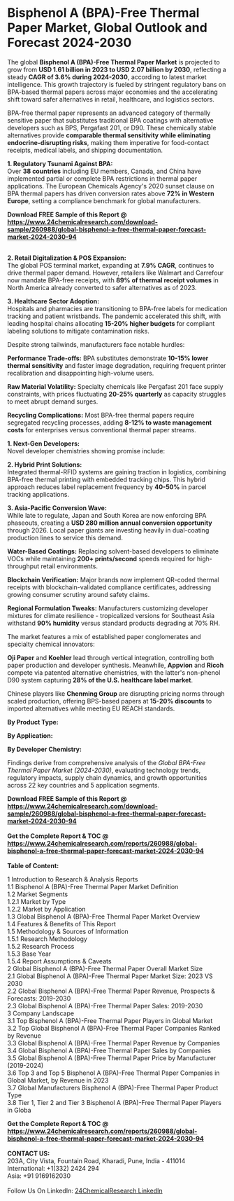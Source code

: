 <h1>Bisphenol A (BPA)-Free Thermal Paper Market, Global Outlook and Forecast 2024-2030</h1><p>The global <strong>Bisphenol A (BPA)-Free Thermal Paper Market</strong> is projected to grow from <strong>USD 1.61 billion in 2023 to USD 2.07 billion by 2030</strong>, reflecting a steady <strong>CAGR of 3.6% during 2024-2030</strong>, according to latest market intelligence. This growth trajectory is fueled by stringent regulatory bans on BPA-based thermal papers across major economies and the accelerating shift toward safer alternatives in retail, healthcare, and logistics sectors.</p><p>BPA-free thermal paper represents an advanced category of thermally sensitive paper that substitutes traditional BPA coatings with alternative developers such as BPS, Pergafast 201, or D90. These chemically stable alternatives provide <strong>comparable thermal sensitivity while eliminating endocrine-disrupting risks</strong>, making them imperative for food-contact receipts, medical labels, and shipping documentation.</p><p><strong>1. Regulatory Tsunami Against BPA:</strong><br>
Over <strong>38 countries</strong> including EU members, Canada, and China have implemented partial or complete BPA restrictions in thermal paper applications. The European Chemicals Agency's 2020 sunset clause on BPA thermal papers has driven conversion rates above <strong>72% in Western Europe</strong>, setting a compliance benchmark for global manufacturers.</p><div><b>Download FREE Sample of this Report @ 
            <a href="https://www.24chemicalresearch.com/download-sample/260988/global-bisphenol-a-free-thermal-paper-forecast-market-2024-2030-94">
            https://www.24chemicalresearch.com/download-sample/260988/global-bisphenol-a-free-thermal-paper-forecast-market-2024-2030-94</a></b></div><br><p><strong>2. Retail Digitalization &amp; POS Expansion:</strong><br>
The global POS terminal market, expanding at <strong>7.9% CAGR</strong>, continues to drive thermal paper demand. However, retailers like Walmart and Carrefour now mandate BPA-free receipts, with <strong>89% of thermal receipt volumes</strong> in North America already converted to safer alternatives as of 2023.</p><p><strong>3. Healthcare Sector Adoption:</strong><br>
Hospitals and pharmacies are transitioning to BPA-free labels for medication tracking and patient wristbands. The pandemic accelerated this shift, with leading hospital chains allocating <strong>15-20% higher budgets</strong> for compliant labeling solutions to mitigate contamination risks.</p><p>Despite strong tailwinds, manufacturers face notable hurdles:</p><p><strong>Performance Trade-offs:</strong> BPA substitutes demonstrate <strong>10-15% lower thermal sensitivity</strong> and faster image degradation, requiring frequent printer recalibration and disappointing high-volume users.</p><p><strong>Raw Material Volatility:</strong> Specialty chemicals like Pergafast 201 face supply constraints, with prices fluctuating <strong>20-25% quarterly</strong> as capacity struggles to meet abrupt demand surges.</p><p><strong>Recycling Complications:</strong> Most BPA-free thermal papers require segregated recycling processes, adding <strong>8-12% to waste management costs</strong> for enterprises versus conventional thermal paper streams.</p><p><strong>1. Next-Gen Developers:</strong><br>
Novel developer chemistries showing promise include:</p><p><strong>2. Hybrid Print Solutions:</strong><br>
Integrated thermal-RFID systems are gaining traction in logistics, combining BPA-free thermal printing with embedded tracking chips. This hybrid approach reduces label replacement frequency by <strong>40-50%</strong> in parcel tracking applications.</p><p><strong>3. Asia-Pacific Conversion Wave:</strong><br>
While late to regulate, Japan and South Korea are now enforcing BPA phaseouts, creating a <strong>USD 280 million annual conversion opportunity</strong> through 2026. Local paper giants are investing heavily in dual-coating production lines to service this demand.</p><p><strong>Water-Based Coatings:</strong> Replacing solvent-based developers to eliminate VOCs while maintaining <strong>200+ prints/second</strong> speeds required for high-throughput retail environments.</p><p><strong>Blockchain Verification:</strong> Major brands now implement QR-coded thermal receipts with blockchain-validated compliance certificates, addressing growing consumer scrutiny around safety claims.</p><p><strong>Regional Formulation Tweaks:</strong> Manufacturers customizing developer mixtures for climate resilience - tropicalized versions for Southeast Asia withstand <strong>90% humidity</strong> versus standard products degrading at 70% RH.</p><p>The market features a mix of established paper conglomerates and specialty chemical innovators:</p><p><strong>Oji Paper</strong> and <strong>Koehler</strong> lead through vertical integration, controlling both paper production and developer synthesis. Meanwhile, <strong>Appvion</strong> and <strong>Ricoh</strong> compete via patented alternative chemistries, with the latter's non-phenol D90 system capturing <strong>28% of the U.S. healthcare label market</strong>.</p><p>Chinese players like <strong>Chenming Group</strong> are disrupting pricing norms through scaled production, offering BPS-based papers at <strong>15-20% discounts</strong> to imported alternatives while meeting EU REACH standards.</p><p><strong>By Product Type:</strong></p><p><strong>By Application:</strong></p><p><strong>By Developer Chemistry:</strong></p><p>Findings derive from comprehensive analysis of the <em>Global BPA-Free Thermal Paper Market (2024-2030)</em>, evaluating technology trends, regulatory impacts, supply chain dynamics, and growth opportunities across 22 key countries and 5 application segments.</p><div><b>Download FREE Sample of this Report @ 
            <a href="https://www.24chemicalresearch.com/download-sample/260988/global-bisphenol-a-free-thermal-paper-forecast-market-2024-2030-94">
            https://www.24chemicalresearch.com/download-sample/260988/global-bisphenol-a-free-thermal-paper-forecast-market-2024-2030-94</a></b></div><br><div><b>Get the Complete Report & TOC @ 
            <a href="https://www.24chemicalresearch.com/reports/260988/global-bisphenol-a-free-thermal-paper-forecast-market-2024-2030-94">
            https://www.24chemicalresearch.com/reports/260988/global-bisphenol-a-free-thermal-paper-forecast-market-2024-2030-94</a></b></div><br>
            <b>Table of Content:</b><p>1 Introduction to Research & Analysis Reports<br />
    1.1 Bisphenol A (BPA)-Free Thermal Paper Market Definition<br />
    1.2 Market Segments<br />
        1.2.1 Market by Type<br />
        1.2.2 Market by Application<br />
    1.3 Global Bisphenol A (BPA)-Free Thermal Paper Market Overview<br />
    1.4 Features & Benefits of This Report<br />
    1.5 Methodology & Sources of Information<br />
        1.5.1 Research Methodology<br />
        1.5.2 Research Process<br />
        1.5.3 Base Year<br />
        1.5.4 Report Assumptions & Caveats<br />
2 Global Bisphenol A (BPA)-Free Thermal Paper Overall Market Size<br />
    2.1 Global Bisphenol A (BPA)-Free Thermal Paper Market Size: 2023 VS 2030<br />
    2.2 Global Bisphenol A (BPA)-Free Thermal Paper Revenue, Prospects & Forecasts: 2019-2030<br />
    2.3 Global Bisphenol A (BPA)-Free Thermal Paper Sales: 2019-2030<br />
3 Company Landscape<br />
    3.1 Top Bisphenol A (BPA)-Free Thermal Paper Players in Global Market<br />
    3.2 Top Global Bisphenol A (BPA)-Free Thermal Paper Companies Ranked by Revenue<br />
    3.3 Global Bisphenol A (BPA)-Free Thermal Paper Revenue by Companies<br />
    3.4 Global Bisphenol A (BPA)-Free Thermal Paper Sales by Companies<br />
    3.5 Global Bisphenol A (BPA)-Free Thermal Paper Price by Manufacturer (2019-2024)<br />
    3.6 Top 3 and Top 5 Bisphenol A (BPA)-Free Thermal Paper Companies in Global Market, by Revenue in 2023<br />
    3.7 Global Manufacturers Bisphenol A (BPA)-Free Thermal Paper Product Type<br />
    3.8 Tier 1, Tier 2 and Tier 3 Bisphenol A (BPA)-Free Thermal Paper Players in Globa</p><div><b>Get the Complete Report & TOC @ 
            <a href="https://www.24chemicalresearch.com/reports/260988/global-bisphenol-a-free-thermal-paper-forecast-market-2024-2030-94">
            https://www.24chemicalresearch.com/reports/260988/global-bisphenol-a-free-thermal-paper-forecast-market-2024-2030-94</a></b></div><br><b>CONTACT US:</b><br>
            203A, City Vista, Fountain Road, Kharadi, Pune, India - 411014<br>
            International: +1(332) 2424 294<br>
            Asia: +91 9169162030 <br><br>
            Follow Us On LinkedIn: <a href="https://www.linkedin.com/company/24chemicalresearch/">24ChemicalResearch LinkedIn</a>